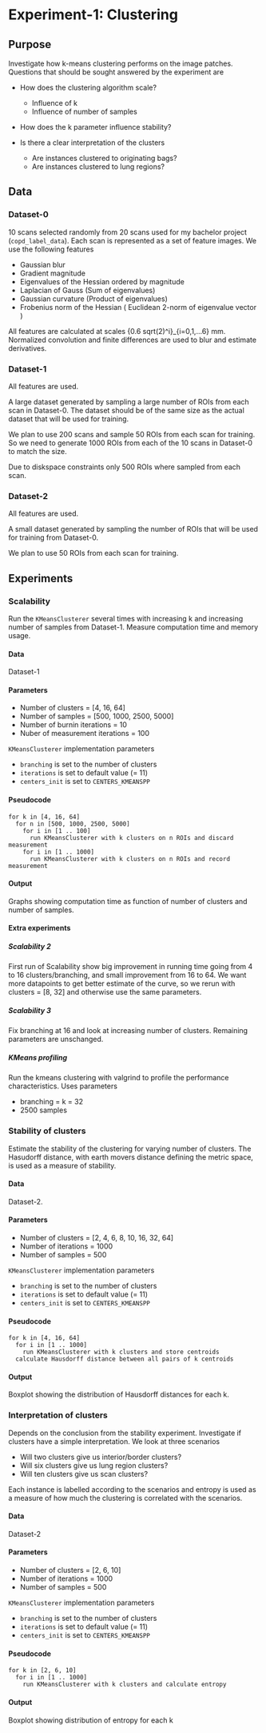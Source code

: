 # Experiment-1: Clustering #

## Purpose ##
Investigate how k-means clustering performs on the image patches. Questions that should be sought answered by the experiment are

* How does the clustering algorithm scale?
  - Influence of k
  - Influence of number of samples

* How does the k parameter influence stability?

* Is there a clear interpretation of the clusters
  - Are instances clustered to originating bags?
  - Are instances clustered to lung regions?




## Data ##
### Dataset-0 ###
10 scans selected randomly from 20 scans used for my bachelor project (`copd_label_data`).
Each scan is represented as a set of feature images. We use the following features 
* Gaussian blur
* Gradient magnitude
* Eigenvalues of the Hessian ordered by magnitude
* Laplacian of Gauss (Sum of eigenvalues)
* Gaussian curvature (Product of eigenvalues)
* Frobenius norm of the Hessian ( Euclidean 2-norm of eigenvalue vector )

All features are calculated at scales {0.6 sqrt(2)^i}_{i=0,1,...6} mm.
Normalized convolution and finite differences are used to blur and estimate derivatives.

### Dataset-1 ###
All features are used.

A large dataset generated by sampling a large number of ROIs from each scan in Dataset-0. The dataset should be of the same size as the actual dataset that will be used for training.

We plan to use 200 scans and sample 50 ROIs from each scan for training. So we need to generate 1000 ROIs from each of the 10 scans in Dataset-0 to match the size.

Due to diskspace constraints only 500 ROIs where sampled from each scan.



### Dataset-2 ###
All features are used.

A small dataset generated by sampling the number of ROIs that will be used for training from Dataset-0.

We plan to use 50 ROIs from each scan for training.



## Experiments ##

### Scalability ###
Run the `KMeansClusterer` several times with increasing k and increasing number of samples from Dataset-1. Measure computation time and memory usage.

#### Data ####
Dataset-1

#### Parameters ####
* Number of clusters = [4, 16, 64]
* Number of samples = [500, 1000, 2500, 5000]
* Number of burnin iterations  = 10
* Nuber of measurement iterations = 100

`KMeansClusterer` implementation parameters
* `branching` is set to the number of clusters
* `iterations` is set to default value (= 11)
* `centers_init` is set to `CENTERS_KMEANSPP`


#### Pseudocode ####
	for k in [4, 16, 64]
	  for n in [500, 1000, 2500, 5000]
	    for i in [1 .. 100]
		  run KMeansClusterer with k clusters on n ROIs and discard measurement
	    for i in [1 .. 1000]
		  run KMeansClusterer with k clusters on n ROIs and record measurement

#### Output ####
Graphs showing computation time as function of number of clusters and number of samples.

#### Extra experiments ####
##### Scalability 2 #####
First run of Scalability show big improvement in running time going from 4 to 16 clusters/branching, and small improvement from 16 to 64.
We want more datapoints to get better estimate of the curve, so we rerun with clusters = [8, 32] and otherwise use the same parameters.

##### Scalability 3 #####
Fix branching at 16 and look at increasing number of clusters.
Remaining parameters are unschanged.


##### KMeans profiling #####
Run the kmeans clustering with valgrind to profile the performance characteristics.
Uses parameters
* branching = k = 32
* 2500 samples




### Stability of clusters ###
Estimate the stability of the clustering for varying number of clusters. The Hasudorff distance, with earth movers distance defining the metric space, is used as a measure of stability.

#### Data ####
Dataset-2.

#### Parameters ####
* Number of clusters = [2, 4, 6, 8, 10, 16, 32, 64]
* Number of iterations = 1000
* Number of samples = 500

`KMeansClusterer` implementation parameters
* `branching` is set to the number of clusters
* `iterations` is set to default value (= 11)
* `centers_init` is set to `CENTERS_KMEANSPP`


#### Pseudocode ####
	for k in [4, 16, 64]
	  for i in [1 .. 1000]
	    run KMeansClusterer with k clusters and store centroids
	  calculate Hausdorff distance between all pairs of k centroids
	  

#### Output ####
Boxplot showing the distribution of Hausdorff distances for each k.


### Interpretation of clusters ###
Depends on the conclusion from the stability experiment.
Investigate if clusters have a simple interpretation. We look at three scenarios

* Will two clusters give us interior/border clusters?
* Will six clusters give us lung region clusters?
* Will ten clusters give us scan clusters?

Each instance is labelled according to the scenarios and entropy is used as a measure of how much the clustering is correlated with the scenarios.


#### Data ####
Dataset-2

#### Parameters ####
* Number of clusters = [2, 6, 10]
* Number of iterations = 1000
* Number of samples = 500

`KMeansClusterer` implementation parameters
* `branching` is set to the number of clusters
* `iterations` is set to default value (= 11)
* `centers_init` is set to `CENTERS_KMEANSPP`

#### Pseudocode ####
	for k in [2, 6, 10]
	  for i in [1 .. 1000]
	    run KMeansClusterer with k clusters and calculate entropy

#### Output ####
Boxplot showing distribution of entropy for each k
